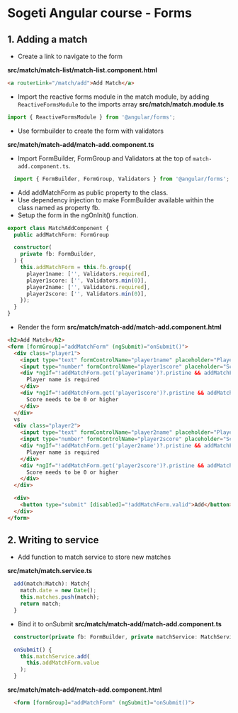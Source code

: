 # Sogeti Angular course - Forms

## 1. Adding a match
- Create a link to navigate to the form

**src/match/match-list/match-list.component.html**
```html
<a routerLink="/match/add">Add Match</a>
```

- Import the reactive forms module in the match module, by adding `ReactiveFormsModule` to the imports array
**src/match/match.module.ts**
```typescript
import { ReactiveFormsModule } from '@angular/forms';
```

- Use formbuilder to create the form with validators

**src/match/match-add/match-add.component.ts**
- Import FormBuilder, FormGroup and Validators at the top of `match-add.component.ts`.
```typescript
  import { FormBuilder, FormGroup, Validators } from '@angular/forms';
```

- Add addMatchForm as public property to the class.
- Use dependency injection to make FormBuilder available within the class named as property fb.
- Setup the form in the ngOnInit() function.
```typescript
export class MatchAddComponent {
  public addMatchForm: FormGroup

  constructor(
    private fb: FormBuilder,
  ) {
    this.addMatchForm = this.fb.group({
      player1name: ['', Validators.required],
      player1score: ['', Validators.min(0)],
      player2name: ['', Validators.required],
      player2score: ['', Validators.min(0)],
    });
  }
}
```

- Render the form
**src/match/match-add/match-add.component.html**
```html
<h2>Add Match</h2>
<form [formGroup]="addMatchForm" (ngSubmit)="onSubmit()">
  <div class="player1">
    <input type="text" formControlName="player1name" placeholder="Player 1">
    <input type="number" formControlName="player1score" placeholder="Score">
    <div *ngIf="!addMatchForm.get('player1name')?.pristine && addMatchForm.get('player1name')?.hasError('required')">
      Player name is required
    </div>
    <div *ngIf="!addMatchForm.get('player1score')?.pristine && addMatchForm.get('player1score')?.hasError('min')">
      Score needs to be 0 or higher
    </div>
  </div>
  vs
  <div class="player2">
    <input type="text" formControlName="player2name" placeholder="Player 2">
    <input type="number" formControlName="player2score" placeholder="Score">
    <div *ngIf="!addMatchForm.get('player2name')?.pristine && addMatchForm.get('player2name')?.hasError('required')">
      Player name is required
    </div>
    <div *ngIf="!addMatchForm.get('player2score')?.pristine && addMatchForm.get('player2score')?.hasError('min')">
      Score needs to be 0 or higher
    </div>
  </div>

  <div>
    <button type="submit" [disabled]="!addMatchForm.valid">Add</button>
  </div>
</form>
```

## 2. Writing to service
- Add function to match service to store new matches

**src/match/match.service.ts**
```typescript
  add(match:Match): Match{
    match.date = new Date();
    this.matches.push(match);
    return match;
  }
```

- Bind it to onSubmit
**src/match/match-add/match-add.component.ts**
```typescript
  constructor(private fb: FormBuilder, private matchService: MatchService) { }

  onSubmit() {
    this.matchService.add(
      this.addMatchForm.value
    );
  }
```

**src/match/match-add/match-add.component.html**
```html
  <form [formGroup]="addMatchForm" (ngSubmit)="onSubmit()">
```